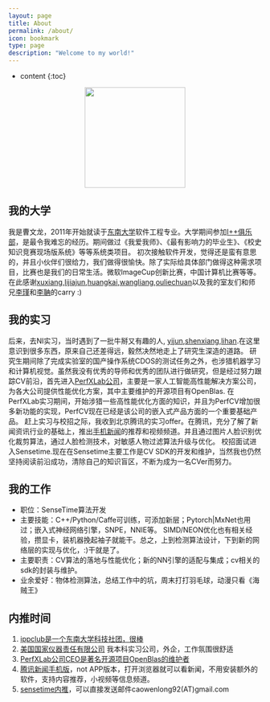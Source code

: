 ```yaml
---
layout: page
title: About
permalink: /about/
icon: bookmark
type: page
description: "Welcome to my world!"
---
```

* content
{:toc}

<center>
    <p><img src="https://avatars2.githubusercontent.com/u/5145788?s=400&u=a0f16452a7940c3fcfe7842bdcfc468f79ac9310&v=4" width="200"  height="200" align="center"></p>
</center>

## 我的大学

我是曹文龙，2011年开始就读于[东南大学](http://www.seu.edu.cn/)软件工程专业。大学期间参加[I++俱乐部](http://ippclub.org)，是最令我难忘的经历。期间做过《我爱我师》、《最有影响力的毕业生》、《校史知识竞赛现场版系统》等等系统类项目。
初次接触软件开发，觉得还是蛮有意思的，并且小伙伴们很给力，我们做得很愉快。除了实际给具体部门做得这种需求项目，比赛也是我们的日常生活。微软ImageCup创新比赛，中国计算机比赛等等。
在此感谢[xuxiang](),[lijiajun](),[huangkai](),[wangliang](),[ouliechuan](https://www.linkedin.com/in/liechuan-ou-63040693/)以及我的室友们和师兄[李瑾](https://github.com/pigpigyyy)和[李聃]()的carry :)

## 我的实习

后来，去NI实习，当时遇到了一批牛掰又有趣的人, [yijun](),[shenxiang](),[lihan]().在这里意识到很多东西，原来自己还差得远，毅然决然地走上了研究生深造的道路。
研究生期间除了完成实验室的国产操作系统CDOS的测试任务之外，也涉猎机器学习和计算机视觉。虽然我没有优秀的导师和优秀的团队进行做研究，但是经过努力跟踪CV前沿，首先进入[PerfXLab公司](http://perfxlab.com/)，主要是一家人工智能高性能解决方案公司，为各大公司提供性能优化方案，其中主要维护的开源项目有OpenBlas. 在PerfXLab实习期间，开始涉猎一些高性能优化方面的知识，并且为PerfCV增加很多新功能的实现，PerfCV现在已经是该公司的嵌入式产品方面的一个重要基础产品。
赶上实习与校招之际，我收到北京腾讯的实习offer。在腾讯，充分了解了新闻资讯行业的基础上，推出[手机新闻](http://xw.qq.com)的推荐和视频频道。并且通过图片人脸识别优化裁剪算法，通过人脸检测技术，对敏感人物过滤算法升级与优化。
校招面试进入Sensetime.现在在Sensetime主要工作是CV SDK的开发和维护，当然我也仍然坚持阅读前沿成功，清除自己的知识盲区，不断为成为一名CVer而努力。

## 我的工作

- 职位：SenseTime算法开发
- 主要技能：C++/Python/Caffe可训练，可添加新层；Pytorch|MxNet也用过；嵌入式神经网络引擎，SNPE，NNIE等。 SIMD/NEON优化也有相关经验，攒显卡，装机器挽起袖子就能干。总之，上到检测算法设计，下到新的网络层的实现与优化，:)干就是了。
- 主要职责：CV算法的落地与性能优化；新的NN引擎的适配与集成；cv相关的sdk的封装与维护。
- 业余爱好：物体检测算法，总结工作中的坑，周末打打羽毛球，动漫只看《海贼王》

## 内推时间

1. [ippclub是一个东南大学科技社团，很棒](https://github.com/IppClub/Docs)
2. [美国国家仪器责任有限公司](http://www.ni.com/zh-cn.html) 我本科实习公司，外企，工作氛围很舒适
3. [PerfXLab公司CEO是著名开源项目OpenBlas的维护者](http://perfxlab.com/)
4. [腾讯新闻手机版](https://xw.qq.com)，not APP版本，打开浏览器就可以看新闻，不用安装额外的软件，支持内容推荐，小视频等信息频道。
5. [sensetime内推](http://hr.sensetime.com/)，可以直接发送邮件caowenlong92(AT)gmail.com